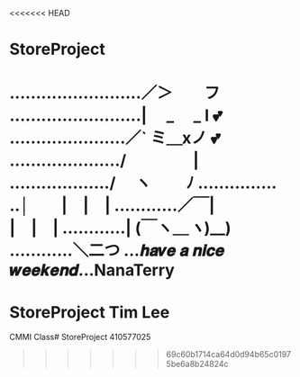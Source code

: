 <<<<<<< HEAD
# StoreProject
.........................／＞　　フ
.........................| 　_　 _ l 💕
......................／` ミ＿xノ 💕
...................../　　　　 | 
.................../　 ヽ　　 ﾉ 
............... ..│　　|　|　| 
............／￣|　　 |　|　| 
............| (￣ヽ＿_ヽ_)__) 
............＼二つ ...𝒉𝒂𝒗𝒆 𝒂 𝒏𝒊𝒄𝒆 𝒘𝒆𝒆𝒌𝒆𝒏𝒅...NanaTerry
=======
# StoreProject Tim Lee
CMMI Class# StoreProject 410577025
>>>>>>> 69c60b1714ca64d0d94b65c01975be6a8b24824c

